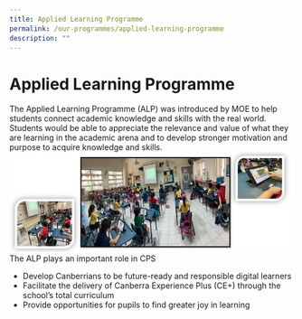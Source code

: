 ```yaml
---
title: Applied Learning Programme
permalink: /our-programmes/applied-learning-programme
description: ""
---
```

# Applied Learning Programme

The Applied Learning Programme (ALP) was introduced by MOE to help students connect academic knowledge and skills with the real world.  Students would be able to appreciate the relevance and value of what they are learning in the academic arena and to develop stronger motivation and purpose to acquire knowledge and skills.
![](/images/Capture4.png)
The ALP plays an important role in CPS

* Develop Canberrians to be future-ready and responsible digital learners
* Facilitate the delivery of Canberra Experience Plus (CE+) through the school’s total curriculum
* Provide opportunities for pupils to find greater joy in learning